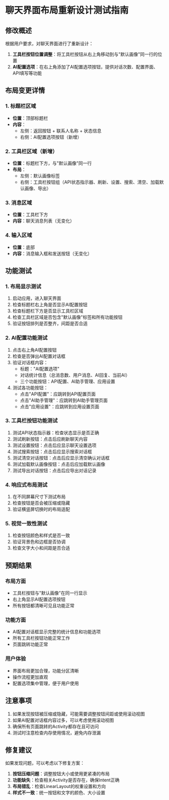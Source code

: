 # 聊天界面布局重新设计测试指南

## 修改概述

根据用户要求，对聊天界面进行了重新设计：

1. **工具栏按钮位置调整**：将工具栏按钮从右上角移动到与"默认画像"同一行的位置
2. **AI配置选项**：在右上角添加了AI配置选项按钮，提供对话次数、配置界面、API填写等功能

## 布局变更详情

### 1. 标题栏区域
- **位置**：顶部标题栏
- **内容**：
  - 左侧：返回按钮 + 联系人名称 + 状态信息
  - 右侧：AI配置选项按钮（新增）

### 2. 工具栏区域（新增）
- **位置**：标题栏下方，与"默认画像"同一行
- **布局**：
  - 左侧：默认画像标签
  - 右侧：工具栏按钮组（API状态指示器、刷新、设置、搜索、清空、加载默认画像、导出）

### 3. 消息区域
- **位置**：工具栏下方
- **内容**：聊天消息列表（无变化）

### 4. 输入区域
- **位置**：底部
- **内容**：消息输入框和发送按钮（无变化）

## 功能测试

### 1. 布局显示测试
1. 启动应用，进入聊天界面
2. 检查标题栏右上角是否显示AI配置按钮
3. 检查标题栏下方是否显示工具栏区域
4. 检查工具栏区域是否包含"默认画像"标签和所有功能按钮
5. 验证按钮排列是否整齐，间距是否合适

### 2. AI配置功能测试
1. 点击右上角AI配置按钮
2. 检查是否弹出AI配置对话框
3. 验证对话框内容：
   - 标题："AI配置选项"
   - 对话统计信息（总消息数、用户消息、AI回复、当前AI）
   - 三个功能按钮：API配置、AI助手管理、应用设置
4. 测试各功能按钮：
   - 点击"API配置"：应跳转到API配置页面
   - 点击"AI助手管理"：应跳转到AI助手管理页面
   - 点击"应用设置"：应跳转到应用设置页面

### 3. 工具栏按钮功能测试
1. 测试API状态指示器：检查状态显示是否正确
2. 测试刷新按钮：点击后应刷新聊天内容
3. 测试设置按钮：点击后应显示聊天设置选项
4. 测试搜索按钮：点击后应显示搜索对话框
5. 测试清空对话按钮：点击后应显示清空确认对话框
6. 测试加载默认画像按钮：点击后应加载默认画像
7. 测试导出对话按钮：点击后应导出对话记录

### 4. 响应式布局测试
1. 在不同屏幕尺寸下测试布局
2. 检查按钮是否会被压缩或隐藏
3. 验证横竖屏切换时的布局适配

### 5. 视觉一致性测试
1. 检查按钮颜色和样式是否一致
2. 验证背景色和边框是否协调
3. 检查文字大小和间距是否合适

## 预期结果

### 布局方面
- 工具栏按钮与"默认画像"在同一行显示
- 右上角显示AI配置选项按钮
- 所有按钮都清晰可见且功能正常

### 功能方面
- AI配置对话框显示完整的统计信息和功能选项
- 所有工具栏按钮功能正常工作
- 页面跳转功能正常

### 用户体验
- 界面布局更加合理，功能分区清晰
- 操作流程更加直观
- 配置选项集中管理，便于用户使用

## 注意事项

1. 如果发现按钮被压缩或隐藏，可能需要调整按钮间距或使用滚动视图
2. 如果AI配置对话框内容过多，可以考虑使用滚动视图
3. 确保所有页面跳转的Activity都存在且可访问
4. 测试时注意检查内存使用情况，避免内存泄漏

## 修复建议

如果发现问题，可以考虑以下修复方案：

1. **按钮压缩问题**：调整按钮大小或使用更紧凑的布局
2. **功能缺失**：检查相关Activity是否存在，确保Intent正确
3. **布局错乱**：检查LinearLayout的权重设置和方向
4. **样式不一致**：统一按钮和文字的颜色、大小设置
